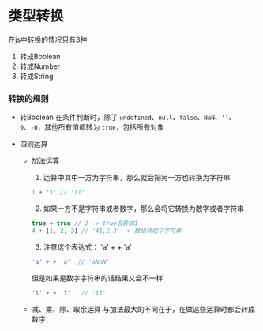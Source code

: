 # 类型转换


在js中转换的情况只有3种
1. 转成Boolean
2. 转成Number
3. 转成String

### 转换的规则

- 转Boolean
在条件判断时，除了 `undefined`、`null`、`false`、`NaN`、`''`、`0`、`-0`，其他所有值都转为 `true`，包括所有对象

- 四则运算
  - 加法运算
    1. 运算中其中一方为字符串，那么就会把另一方也转换为字符串
    
    ```javascript
    1 + '1' // '11'
    ```
    2. 如果一方不是字符串或者数字，那么会将它转换为数字或者字符串
    
    ```javascript
    true + true // 2 -> true会转成1
    4 + [1, 2, 3] // '41,2,3' -> 数组转成了字符串
    ```
    3. 注意这个表达式： 'a' + + 'a' 
    
    ```javascript
    'a' + + 'a'  // 'aNaN'
    ```
    但是如果是数字字符串的话结果又会不一样
    
    ```javascript
    '1' + + '1'   // '11'
    ```
  - 减、乘、除、取余运算
    与加法最大的不同在于，在做这些运算时都会转成数字
  
  <!-- - 比较运算
    1. 如果是对象，就通过 `toPrimitive` 转换对象
    2. 如果是字符串，就通过 `unicode` 字符索引来比较 -->
